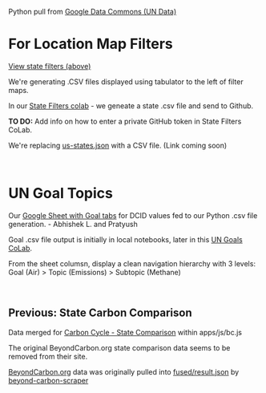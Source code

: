 Python pull from [Google Data Commons (UN Data)](/data-commons/)

# For Location Map Filters 

[View state filters (above)](#geoview=country)

We're generating .CSV files displayed using tabulator to the left of filter maps.

In our [State Filters colab](https://colab.research.google.com/drive/1CsIjLujiiBoGJlIHCBvDZit3QSVg07zR?usp=sharing) - we geneate a state .csv file and send to Github.

**TO DO:** Add info on how to enter a private GitHub token in State Filters CoLab.

We're replacing [us-states.json](/localsite/info/data/map-filters/us-states.json) with a CSV file. (Link coming soon)

<!--
Not needed since we're pulling from GDC instead:
Copy population lookups [from this CoLab](https://colab.research.google.com/drive/1wmJ3V9eqD8KbmBiP-hLeSstwOUt5iS2V?usp=sharing) using python libraries.
-->
<br>


# UN Goal Topics

Our [Google Sheet with Goal tabs](https://docs.google.com/spreadsheets/d/1IGyvcMV5wkGaIWM5dyB-vQIXXZFJUMV3WRf_UmyLkRk/edit?usp=sharing) for DCID values fed to our Python .csv file generation. - Abhishek L. and Pratyush  

Goal .csv file output is initially in local notebooks, later in this [UN Goals CoLab](https://colab.research.google.com/drive/1riRnKUGNGkJZOU6qJoznAxjySInQjnFQ?usp=sharing).


From the sheet columsn, display a clean navigation hierarchy with 3 levels:  
Goal (Air) > Topic (Emissions) > Subtopic (Methane)

<br>


## Previous: State Carbon Comparison

Data merged for [Carbon Cycle - State Comparison](/apps/carbon/#state=CA) within apps/js/bc.js

The original BeyondCarbon.org state comparison data seems to be removed from their site.

[BeyondCarbon.org](https://BeyondCarbon.org) data was originally pulled into [fused/result.json](https://model.earth/beyond-carbon-scraper/fused/result.json) by [beyond-carbon-scraper](https://github.com/modelearth/beyond-carbon-scraper/)

<br>
